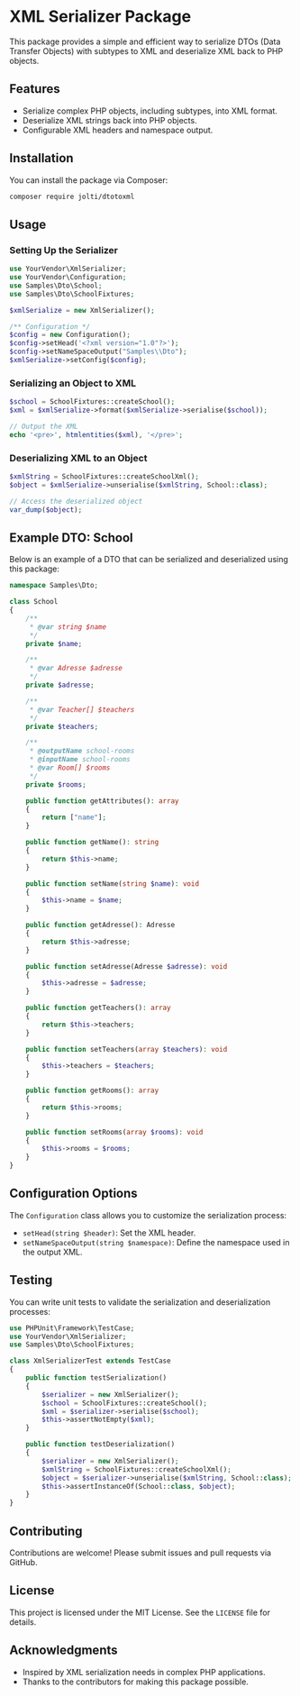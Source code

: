 # XML Serializer Package

This package provides a simple and efficient way to serialize DTOs (Data Transfer Objects) with subtypes to XML and deserialize XML back to PHP objects.

## Features
- Serialize complex PHP objects, including subtypes, into XML format.
- Deserialize XML strings back into PHP objects.
- Configurable XML headers and namespace output.

## Installation

You can install the package via Composer:

```bash
composer require jolti/dtotoxml
```

## Usage

### Setting Up the Serializer

```php
use YourVendor\XmlSerializer;
use YourVendor\Configuration;
use Samples\Dto\School;
use Samples\Dto\SchoolFixtures;

$xmlSerialize = new XmlSerializer();

/** Configuration */
$config = new Configuration();
$config->setHead('<?xml version="1.0"?>');
$config->setNameSpaceOutput("Samples\\Dto");
$xmlSerialize->setConfig($config);
```

### Serializing an Object to XML

```php
$school = SchoolFixtures::createSchool();
$xml = $xmlSerialize->format($xmlSerialize->serialise($school));

// Output the XML
echo '<pre>', htmlentities($xml), '</pre>';
```

### Deserializing XML to an Object

```php
$xmlString = SchoolFixtures::createSchoolXml();
$object = $xmlSerialize->unserialise($xmlString, School::class);

// Access the deserialized object
var_dump($object);
```

## Example DTO: School

Below is an example of a DTO that can be serialized and deserialized using this package:

```php
namespace Samples\Dto;

class School
{
    /**
     * @var string $name
     */
    private $name;

    /**
     * @var Adresse $adresse
     */
    private $adresse;

    /**
     * @var Teacher[] $teachers
     */
    private $teachers;

    /**
     * @outputName school-rooms
     * @inputName school-rooms
     * @var Room[] $rooms
     */
    private $rooms;

    public function getAttributes(): array
    {
        return ["name"];
    }

    public function getName(): string
    {
        return $this->name;
    }

    public function setName(string $name): void
    {
        $this->name = $name;
    }

    public function getAdresse(): Adresse
    {
        return $this->adresse;
    }

    public function setAdresse(Adresse $adresse): void
    {
        $this->adresse = $adresse;
    }

    public function getTeachers(): array
    {
        return $this->teachers;
    }

    public function setTeachers(array $teachers): void
    {
        $this->teachers = $teachers;
    }

    public function getRooms(): array
    {
        return $this->rooms;
    }

    public function setRooms(array $rooms): void
    {
        $this->rooms = $rooms;
    }
}
```

## Configuration Options

The `Configuration` class allows you to customize the serialization process:

- `setHead(string $header)`: Set the XML header.
- `setNameSpaceOutput(string $namespace)`: Define the namespace used in the output XML.

## Testing

You can write unit tests to validate the serialization and deserialization processes:

```php
use PHPUnit\Framework\TestCase;
use YourVendor\XmlSerializer;
use Samples\Dto\SchoolFixtures;

class XmlSerializerTest extends TestCase
{
    public function testSerialization()
    {
        $serializer = new XmlSerializer();
        $school = SchoolFixtures::createSchool();
        $xml = $serializer->serialise($school);
        $this->assertNotEmpty($xml);
    }

    public function testDeserialization()
    {
        $serializer = new XmlSerializer();
        $xmlString = SchoolFixtures::createSchoolXml();
        $object = $serializer->unserialise($xmlString, School::class);
        $this->assertInstanceOf(School::class, $object);
    }
}
```

## Contributing

Contributions are welcome! Please submit issues and pull requests via GitHub.

## License

This project is licensed under the MIT License. See the `LICENSE` file for details.

## Acknowledgments

- Inspired by XML serialization needs in complex PHP applications.
- Thanks to the contributors for making this package possible.

